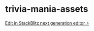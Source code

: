 # trivia-mania-assets

[Edit in StackBlitz next generation editor ⚡️](https://stackblitz.com/~/github.com/jcsteen132/trivia-mania-assets)